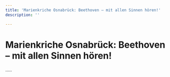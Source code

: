 ```yaml
---
title: 'Marienkriche Osnabrück: Beethoven – mit allen Sinnen hören!'
description: ''

---
```

# Marienkriche Osnabrück: Beethoven – mit allen Sinnen hören!

.....